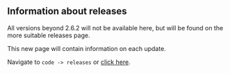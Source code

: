 ## Information about releases
All versions beyond 2.6.2 will not be available here, but will be found on the more suitable releases page.

This new page will contain information on each update.

Navigate to `code -> releases` or [click here](https://github.com/Nuytemans-Dieter/BetterSleeping/releases).
